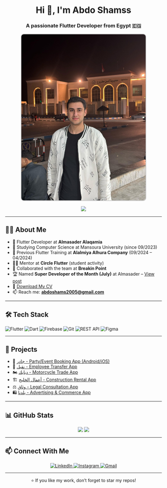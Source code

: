 
<h1 align="center">Hi 👋, I'm Abdo Shamss</h1>
<h3 align="center">A passionate Flutter Developer from Egypt 🇪🇬</h3>

<p align="center">
  <img src="abdo_shamss_photo.jpeg" alt="Abdo Shamss" width="400" style="border-radius: 10px; border: 2px solid #ccc;" />
</p>

<p align="center">
  <img src="https://readme-typing-svg.herokuapp.com?color=36BCF7&lines=Mobile+App+Developer;Flutter+%26+Dart+Expert;Clean+Code+Lover;Team+Contributor;Always+Learning+🚀" />
</p>

---

## 🧑‍💻 About Me

- 🔭 Flutter Developer at **Almasader Alaqamia**
- 🌱 Studying Computer Science at Mansoura University (since 09/2023)
- 💼 Previous Flutter Training at **Alalmiya Alhura Company** (09/2024 – 04/2024)
- 🧑‍🏫 Mentor at **Circle Flutter** (student activity)
- 👥 Collaborated with the team at **Breakin Point**
- 🏆 Named **Super Developer of the Month (July)** at Almasader – [View post](https://www.linkedin.com/posts/almasader4it_superdeveloperofthemonth-almasaderalraqmiateam-activity-7357708060645015552-23B2?utm_source=share&utm_medium=member_desktop&rcm=ACoAADxVDjEBmpxmKFqTAirT05YcBlLekIFgk84)
- 📄 [Download My CV](https://drive.google.com/file/d/172wOLVrzPRR0J4Qhi-0LB8VU5r7P3VHA/view?usp=sharing)
- 📫 Reach me: **abdoshams2005@gmail.com**

---

## 🛠️ Tech Stack

![Flutter](https://img.shields.io/badge/Flutter-02569B?style=for-the-badge&logo=flutter&logoColor=white)
![Dart](https://img.shields.io/badge/Dart-0175C2?style=for-the-badge&logo=dart&logoColor=white)
![Firebase](https://img.shields.io/badge/Firebase-FFCA28?style=for-the-badge&logo=firebase&logoColor=black)
![Git](https://img.shields.io/badge/Git-F05032?style=for-the-badge&logo=git&logoColor=white)
![REST API](https://img.shields.io/badge/REST-API-FF6F00?style=for-the-badge)
![Figma](https://img.shields.io/badge/Figma-F24E1E?style=for-the-badge&logo=figma&logoColor=white)

---

## 📱 Projects

- 🎉 [جادر - Party/Event Booking App (Android/iOS)](https://play.google.com/store/apps/details?id=com.masader.jader.jader)
- 🚚 [نقیل - Employee Transfer App](https://play.google.com/store/apps/details?id=com.masader.naqel.naqel)
- 🏍 [دبابك - Motorcycle Trade App](https://play.google.com/store/apps/details?id=com.masader.dbabk)
- 🏗 [أعمال الخليج - Construction Rental App](https://play.google.com/store/apps/details?id=com.masader.gulfBussiness)
- ⚖ [وثاق - Legal Consultation App](https://play.google.com/store/apps/details?id=com.masader.weissak)
- 🛍 [بلدنا - Advertising & Commerce App](https://play.google.com/store/apps/details?id=com.masader.baladna)

---

## 📊 GitHub Stats

<p align="center">
  <img src="https://github-readme-stats.vercel.app/api?username=abdoshamss&show_icons=true&theme=tokyonight" height="165">
  <img src="https://github-readme-stats.vercel.app/api/top-langs/?username=abdoshamss&layout=compact&theme=tokyonight" height="165">
</p>

---

## 📫 Connect With Me

<p align="center">
  <a href="https://www.linkedin.com/in/abdo-shamss-041ba0242/" target="_blank">
    <img alt="LinkedIn" src="https://img.shields.io/badge/LinkedIn-Abdo%20Shamss-blue?style=for-the-badge&logo=linkedin">
  </a>
  <a href="https://www.instagram.com/abdoshamss" target="_blank">
    <img alt="Instagram" src="https://img.shields.io/badge/Instagram-abdoshamss-E1306C?style=for-the-badge&logo=instagram&logoColor=white">
  </a>
  <a href="mailto:abdoshams2005@gmail.com">
    <img alt="Gmail" src="https://img.shields.io/badge/Email-abdoshamss@example.com-D14836?style=for-the-badge&logo=gmail&logoColor=white">
  </a>
</p>

---

<p align="center">⭐️ If you like my work, don’t forget to star my repos!</p>
